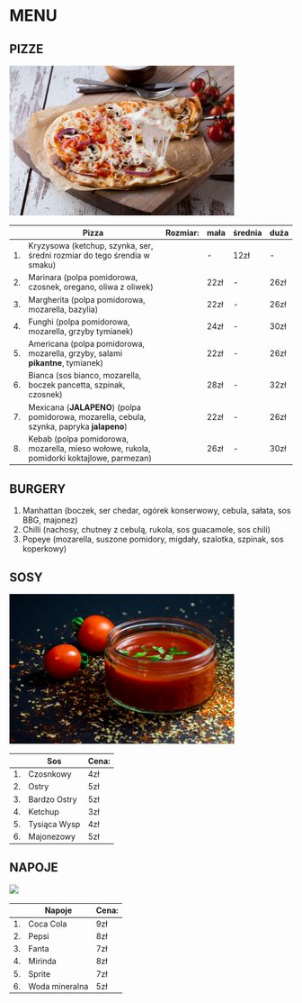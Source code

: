 # MENU
## PIZZE

<img src="img/kelvin-t-AcA8moIiD3g-unsplash.jpg" width=400>

|  |Pizza                                                                                       |Rozmiar:     | mała | średnia | duża |
|--|--------------------------------------------------------------------------------------------|-------------|------|---------|------|
|1.| Kryzysowa (ketchup, szynka, ser, średni rozmiar do tego śrendia w smaku)                   |             |   -  |   12zł  |  -   |
|2.| Marinara (polpa pomidorowa, czosnek, oregano, oliwa z oliwek)                              |             | 22zł |    -    | 26zł |
|3.| Margherita (polpa pomidorowa, mozarella, bazylia)                                          |             | 22zł |    -    | 26zł |
|4.| Funghi (polpa pomidorowa, mozarella, grzyby tymianek)                                      |             | 24zł |    -    | 30zł |
|5.| Americana (polpa pomidorowa, mozarella, grzyby, salami **pikantne**, tymianek)             |             | 22zł |    -    | 26zł |
|6.| Bianca (sos bianco, mozarella, boczek pancetta, szpinak, czosnek)                          |             | 28zł |    -    | 32zł |
|7.| Mexicana (**JALAPENO**) (polpa pomidorowa, mozarella, cebula, szynka, papryka **jalapeno**)|             | 22zł |    -    | 26zł |
|8.| Kebab (polpa pomidorowa, mozarella, mieso wołowe, rukola, pomidorki koktajlowe, parmezan)  |             | 26zł |    -    | 30zł |

## BURGERY

1. Manhattan (boczek, ser chedar, ogórek konserwowy, cebula, sałata, sos BBG, majonez)
2. Chilli (nachosy, chutney z cebulą, rukola, sos guacamole, sos chili)
3. Popeye (mozarella, suszone pomidory, migdały, szalotka, szpinak, sos koperkowy)


## SOSY

<img src="img/dennis-klein-FzB_512zvP0-unsplash.jpg" width=400>

|  |Sos            |Cena:  |
|--|---------------|-------|
|1.| Czosnkowy     |  4zł  |
|2.| Ostry         |  5zł  |
|3.| Bardzo Ostry  |  5zł  |
|4.| Ketchup       |  3zł  |
|5.| Tysiąca Wysp  |  4zł  |
|6.| Majonezowy    |  5zł  |


## NAPOJE

<img src="img/blake-wisz-X6aY_j6JD_Y-unsplash.jpg" width=400>

|  |Napoje          |Cena:  |
|--|----------------|-------|
|1.|Coca Cola       |  9zł  |
|2.|Pepsi           |  8zł  |
|3.|Fanta           |  7zł  |
|4.|Mirinda         |  8zł  |
|5.|Sprite          |  7zł  |
|6.|Woda mineralna  |  5zł  |
